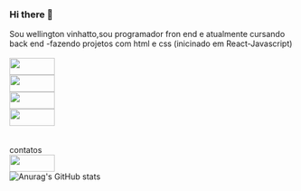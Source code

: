 ### Hi there 👋

Sou wellington vinhatto,sou programador fron end e atualmente cursando back end -fazendo projetos com html e css (inicinado em React-Javascript)
</br>
</br>
<img width=80px height=30px src="https://img.shields.io/badge/HTML5-E34F26?style=for-the-badge&logo=html5&logoColor=white">
</br>
<img width=80px height=30px src="https://img.shields.io/badge/CSS3-1572B6?style=for-the-badge&logo=css3&logoColor=white">
<br>
<img width=80px height=30px src="https://img.shields.io/badge/Java-ED8B00?style=for-the-badge&logo=openjdk&logoColor=white">
<br>
<img  width=80px height=30px src="https://img.shields.io/badge/GitLab-330F63?style=for-the-badge&logo=gitlab&logoColor=white">
<br>
<br>
<br>
contatos
<br>
<a>
<img width=80px height=30px src="https://img.shields.io/badge/Facebook-1877F2?style=for-the-badge&logo=facebook&logoColor=white">
<br>
![Anurag's GitHub stats](https://github-readme-stats.vercel.app/api?username=W-vinhatto&show_icons=true&theme=transparent)

